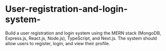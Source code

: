 # User-registration-and-login-system-
 Build a user registration and login system using the MERN stack (MongoDB, Express.js, React.js, Node.js), TypeScript, and Next.js. The system should allow users to register, login, and view their profile.
